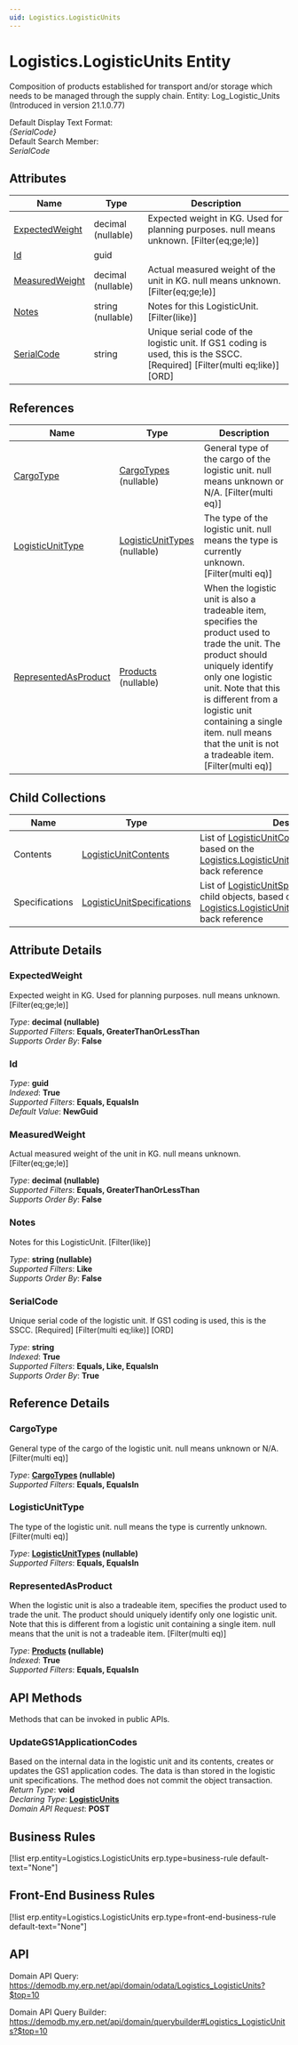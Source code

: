 ```yaml
---
uid: Logistics.LogisticUnits
---
```

# Logistics.LogisticUnits Entity

Composition of products established for transport and/or storage which needs to be managed through the supply chain. Entity: Log_Logistic_Units (Introduced in version 21.1.0.77)

Default Display Text Format:  
_{SerialCode}_  
Default Search Member:  
_SerialCode_  

## Attributes

| Name | Type | Description |
| ---- | ---- | --- |
| [ExpectedWeight](Logistics.LogisticUnits.md#expectedweight) | decimal (nullable) | Expected weight in KG. Used for planning purposes. null means unknown. [Filter(eq;ge;le)] 
| [Id](Logistics.LogisticUnits.md#id) | guid |  
| [MeasuredWeight](Logistics.LogisticUnits.md#measuredweight) | decimal (nullable) | Actual measured weight of the unit in KG. null means unknown. [Filter(eq;ge;le)] 
| [Notes](Logistics.LogisticUnits.md#notes) | string (nullable) | Notes for this LogisticUnit. [Filter(like)] 
| [SerialCode](Logistics.LogisticUnits.md#serialcode) | string | Unique serial code of the logistic unit. If GS1 coding is used, this is the SSCC. [Required] [Filter(multi eq;like)] [ORD] 

## References

| Name | Type | Description |
| ---- | ---- | --- |
| [CargoType](Logistics.LogisticUnits.md#cargotype) | [CargoTypes](Logistics.Shipment.CargoTypes.md) (nullable) | General type of the cargo of the logistic unit. null means unknown or N/A. [Filter(multi eq)] |
| [LogisticUnitType](Logistics.LogisticUnits.md#logisticunittype) | [LogisticUnitTypes](Logistics.LogisticUnitTypes.md) (nullable) | The type of the logistic unit. null means the type is currently unknown. [Filter(multi eq)] |
| [RepresentedAsProduct](Logistics.LogisticUnits.md#representedasproduct) | [Products](General.Products.Products.md) (nullable) | When the logistic unit is also a tradeable item, specifies the product used to trade the unit. The product should uniquely identify only one logistic unit. Note that this is different from a logistic unit containing a single item. null means that the unit is not a tradeable item. [Filter(multi eq)] |

## Child Collections

| Name | Type | Description |
| ---- | ---- | --- |
| Contents | [LogisticUnitContents](Logistics.LogisticUnitContents.md) | List of [LogisticUnitContent](Logistics.LogisticUnitContents.md) child objects, based on the [Logistics.LogisticUnitContent.LogisticUnit](Logistics.LogisticUnitContents.md#logisticunit) back reference 
| Specifications | [LogisticUnitSpecifications](Logistics.LogisticUnitSpecifications.md) | List of [LogisticUnitSpecification<br />](Logistics.LogisticUnitSpecifications.md) child objects, based on the [Logistics.LogisticUnitSpecification.LogisticUnit](Logistics.LogisticUnitSpecifications.md#logisticunit) back reference 


## Attribute Details

### ExpectedWeight

Expected weight in KG. Used for planning purposes. null means unknown. [Filter(eq;ge;le)]

_Type_: **decimal (nullable)**  
_Supported Filters_: **Equals, GreaterThanOrLessThan**  
_Supports Order By_: **False**  

### Id

_Type_: **guid**  
_Indexed_: **True**  
_Supported Filters_: **Equals, EqualsIn**  
_Default Value_: **NewGuid**  

### MeasuredWeight

Actual measured weight of the unit in KG. null means unknown. [Filter(eq;ge;le)]

_Type_: **decimal (nullable)**  
_Supported Filters_: **Equals, GreaterThanOrLessThan**  
_Supports Order By_: **False**  

### Notes

Notes for this LogisticUnit. [Filter(like)]

_Type_: **string (nullable)**  
_Supported Filters_: **Like**  
_Supports Order By_: **False**  

### SerialCode

Unique serial code of the logistic unit. If GS1 coding is used, this is the SSCC. [Required] [Filter(multi eq;like)] [ORD]

_Type_: **string**  
_Indexed_: **True**  
_Supported Filters_: **Equals, Like, EqualsIn**  
_Supports Order By_: **True**  


## Reference Details

### CargoType

General type of the cargo of the logistic unit. null means unknown or N/A. [Filter(multi eq)]

_Type_: **[CargoTypes](Logistics.Shipment.CargoTypes.md) (nullable)**  
_Supported Filters_: **Equals, EqualsIn**  

### LogisticUnitType

The type of the logistic unit. null means the type is currently unknown. [Filter(multi eq)]

_Type_: **[LogisticUnitTypes](Logistics.LogisticUnitTypes.md) (nullable)**  
_Supported Filters_: **Equals, EqualsIn**  

### RepresentedAsProduct

When the logistic unit is also a tradeable item, specifies the product used to trade the unit. The product should uniquely identify only one logistic unit. Note that this is different from a logistic unit containing a single item. null means that the unit is not a tradeable item. [Filter(multi eq)]

_Type_: **[Products](General.Products.Products.md) (nullable)**  
_Indexed_: **True**  
_Supported Filters_: **Equals, EqualsIn**  


## API Methods

Methods that can be invoked in public APIs.

### UpdateGS1ApplicationCodes

Based on the internal data in the logistic unit and its contents, creates or updates the GS1 application codes.              The data is than stored in the logistic unit specifications.              The method does not commit the object transaction.  
_Return Type_: **void**  
_Declaring Type_: **[LogisticUnits](Logistics.LogisticUnits.md)**  
_Domain API Request_: **POST**  


## Business Rules

[!list erp.entity=Logistics.LogisticUnits erp.type=business-rule default-text="None"]

## Front-End Business Rules

[!list erp.entity=Logistics.LogisticUnits erp.type=front-end-business-rule default-text="None"]

## API

Domain API Query:
<https://demodb.my.erp.net/api/domain/odata/Logistics_LogisticUnits?$top=10>

Domain API Query Builder:
<https://demodb.my.erp.net/api/domain/querybuilder#Logistics_LogisticUnits?$top=10>

